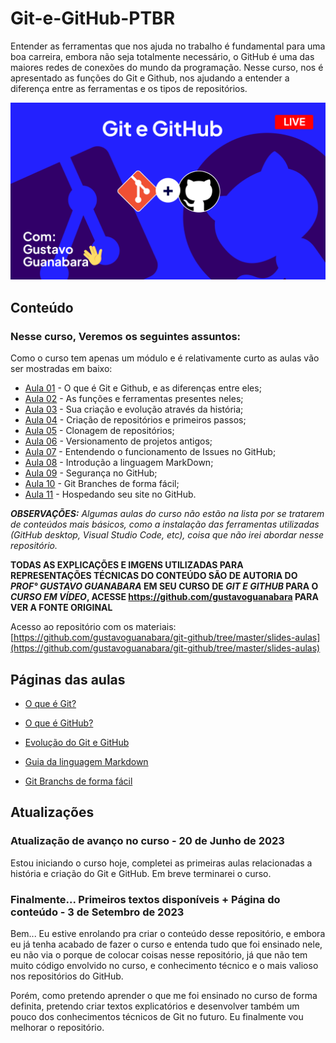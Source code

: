 # Git-e-GitHub-PTBR

Entender as ferramentas que nos ajuda no trabalho é fundamental para uma boa carreira, embora não seja totalmente necessário, o GitHub é uma das maiores redes de conexões do mundo da programação. Nesse curso, nos é apresentado as funções do Git e Github, nos ajudando a entender a diferença entre as ferramentas e os tipos de repositórios.

![Git e Github, com Gustavo Guanabara](Imagens/Git%20e%20Github%20design.png)

## Conteúdo

### Nesse curso, Veremos os seguintes assuntos:

Como o curso tem apenas um módulo e é relativamente curto as aulas vão ser mostradas em baixo:

- [Aula 01](https://www.youtube.com/watch?v=xEKo29OWILE&list=PLHz_AreHm4dm7ZULPAmadvNhH6vk9oNZA&index=1) - O que é Git e Github, e as diferenças entre eles;
- [Aula 02](https://www.youtube.com/watch?v=hcZ0qtwvN1w&list=PLHz_AreHm4dm7ZULPAmadvNhH6vk9oNZA&index=2) - As funções e ferramentas presentes neles;
- [Aula 03](https://www.youtube.com/watch?v=CJtrNuTTs4Q&list=PLHz_AreHm4dm7ZULPAmadvNhH6vk9oNZA&index=3) - Sua criação e evolução através da história;
- [Aula 04](https://www.youtube.com/watch?v=5BYm7UdCrX0&list=PLHz_AreHm4dm7ZULPAmadvNhH6vk9oNZA&index=5) - Criação de repositórios e primeiros passos;
- [Aula 05](https://www.youtube.com/watch?v=OlArEishhQg&list=PLHz_AreHm4dm7ZULPAmadvNhH6vk9oNZA&index=7) - Clonagem de repositórios;
- [Aula 06](https://www.youtube.com/watch?v=065NQCDSMb0&list=PLHz_AreHm4dm7ZULPAmadvNhH6vk9oNZA&index=8) - Versionamento de projetos antigos;
- [Aula 07](https://www.youtube.com/watch?v=mUZOySyVcuQ&list=PLHz_AreHm4dm7ZULPAmadvNhH6vk9oNZA&index=9) - Entendendo o funcionamento de Issues no GitHub;
- [Aula 08](https://www.youtube.com/watch?v=LntSB-gl-ZI&list=PLHz_AreHm4dm7ZULPAmadvNhH6vk9oNZA&index=10) - Introdução a linguagem MarkDown;
- [Aula 09](https://www.youtube.com/watch?v=bsI6P_IM_hg&list=PLHz_AreHm4dm7ZULPAmadvNhH6vk9oNZA&index=11) - Segurança no GitHub;
- [Aula 10](https://www.youtube.com/watch?v=xAOBQtSVI_k&list=PLHz_AreHm4dm7ZULPAmadvNhH6vk9oNZA&index=12) - Git Branches de forma fácil;
- [Aula 11](https://www.youtube.com/watch?v=2Y0HXnYpn9E&list=PLHz_AreHm4dm7ZULPAmadvNhH6vk9oNZA&index=13) - Hospedando seu site no GitHub.


***OBSERVAÇÕES:** Algumas aulas do curso não estão na lista por se tratarem de conteúdos mais básicos, como a instalação das ferramentas utilizadas (GitHub desktop, Visual Studio Code, etc), coisa que não irei abordar nesse repositório.*

**TODAS AS EXPLICAÇÕES E IMGENS UTILIZADAS PARA REPRESENTAÇÕES TÉCNICAS DO CONTEÚDO SÃO DE AUTORIA DO *PROF° GUSTAVO GUANABARA* EM SEU CURSO DE *GIT E GITHUB* PARA O *CURSO EM VÍDEO*, ACESSE https://github.com/gustavoguanabara PARA VER A FONTE ORIGINAL**

Acesso ao repositório com os materiais: [https://github.com/gustavoguanabara/git-github/tree/master/slides-aulas](https://github.com/gustavoguanabara/git-github/tree/master/slides-aulas)

## Páginas das aulas

- [O que é Git?](Explicações/git.html)

- [O que é GitHub?](Explicações/github.html)

- [Evolução do Git e GitHub](Explicações/evolucao-git-github.html)

- [Guia da linguagem Markdown](Explicações/markdown.html)

- [Git Branchs de forma fácil](Explicações/git-branchs.html)

## Atualizações

### Atualização de avanço no curso - 20 de Junho de 2023

Estou iniciando o curso hoje, completei as primeiras aulas relacionadas a história e criação do Git e GitHub. Em breve terminarei o curso.

### Finalmente... Primeiros textos disponíveis + Página do conteúdo - 3 de Setembro de 2023

Bem... Eu estive enrolando pra criar o conteúdo desse repositório, e embora eu já tenha acabado de fazer o curso e entenda tudo que foi ensinado nele, eu não via o porque de colocar coisas nesse repositório, já que não tem muito código envolvido no curso, e conhecimento técnico e o mais valioso nos repositórios do GitHub.

Porém, como pretendo aprender o que me foi ensinado no curso de forma definita, pretendo criar textos explicatórios e desenvolver também um pouco dos conhecimentos técnicos de Git no futuro. Eu finalmente vou melhorar o repositório.
